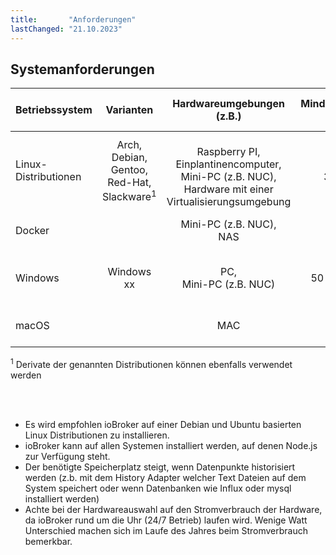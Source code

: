 ```yaml
---
title:       "Anforderungen"
lastChanged: "21.10.2023"
---
```



## Systemanforderungen
| Betriebssystem | Varianten | Hardwareumgebungen (z.B.) | Mindestanforderungen für ioBroker | Empfohlene Ressourcen für ioBroker 
|---|:---------:|:---------:|:---------:|:---------:|
Linux-Distributionen | Arch, <br>Debian, <br> Gentoo, <br> Red-Hat, <br> Slackware<sup>1</sup> | <br> Raspberry PI, <br> Einplantinencomputer, <br> Mini-PC (z.B. NUC), <br> Hardware mit einer Virtualisierungsumgebung | 2 GB RAM <br> 30 GByte SSD | >= 4 GB RAM <br> >30 GByte SSD
Docker | | Mini-PC (z.B. NUC), <br> NAS <br> | x GB RAM <br> y GByte SSD | x GB RAM <br> y GByte SSD
Windows | Windows xx | PC, <br> Mini-PC (z.B. NUC)| 4 GB RAM <br> 50 GByte SSD (inkl. OS) | 8 GB RAM <br> 100 GByte SSD (inkl. OS)
macOS | | MAC |x GB RAM <br> y GByte SSD | x GB RAM <br> y GByte SSD

<sup>1</sup> Derivate der genannten Distributionen können ebenfalls verwendet werden

<br>
<br>

- Es wird empfohlen ioBroker auf einer Debian und Ubuntu basierten Linux Distributionen zu installieren.
- ioBroker kann auf allen Systemen installiert werden, auf denen Node.js zur Verfügung steht.
- Der benötigte Speicherplatz steigt, wenn Datenpunkte historisiert werden (z.b. mit dem History Adapter welcher Text Dateien auf dem System speichert oder wenn Datenbanken wie Influx oder mysql installiert werden)
- Achte bei der Hardwareauswahl auf den Stromverbrauch der Hardware, da ioBroker rund um die Uhr (24/7 Betrieb) laufen wird. Wenige Watt Unterschied machen sich im Laufe des Jahres beim Stromverbrauch bemerkbar.
